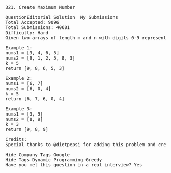 <pre>
321. Create Maximum Number  

QuestionEditorial Solution  My Submissions
Total Accepted: 9096
Total Submissions: 40681
Difficulty: Hard
Given two arrays of length m and n with digits 0-9 representing two numbers. Create the maximum number of length k <= m + n from digits of the two. The relative order of the digits from the same array must be preserved. Return an array of the k digits. You should try to optimize your time and space complexity.

Example 1:
nums1 = [3, 4, 6, 5]
nums2 = [9, 1, 2, 5, 8, 3]
k = 5
return [9, 8, 6, 5, 3]

Example 2:
nums1 = [6, 7]
nums2 = [6, 0, 4]
k = 5
return [6, 7, 6, 0, 4]

Example 3:
nums1 = [3, 9]
nums2 = [8, 9]
k = 3
return [9, 8, 9]

Credits:
Special thanks to @dietpepsi for adding this problem and creating all test cases.

Hide Company Tags Google
Hide Tags Dynamic Programming Greedy
Have you met this question in a real interview? Yes  
</pre>
